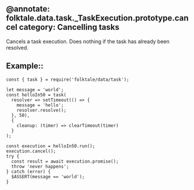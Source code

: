 @annotate: folktale.data.task._TaskExecution.prototype.cancel
category: Cancelling tasks
---

Cancels a task execution. Does nothing if the task has already been resolved.


## Example::

    const { task } = require('folktale/data/task');
    
    let message = 'world';
    const helloIn50 = task(
      resolver => setTimeout(() => {
        message = 'hello';
        resolver.resolve();
      }, 50),
      {
        cleanup: (timer) => clearTimeout(timer)
      }
    );
    
    const execution = helloIn50.run();
    execution.cancel();
    try {
      const result = await execution.promise();
      throw 'never happens';
    } catch (error) {
      $ASSERT(message == 'world');
    }
